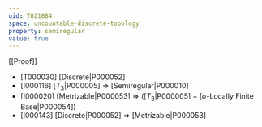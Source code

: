 ```yaml
---
uid: T021884
space: uncountable-discrete-topology
property: semiregular
value: true
---
```

[[Proof]]

* [T000030] [Discrete|P000052]
* [I000116] [$T_3$|P000005] => [Semiregular|P000010]
* [I000020] [Metrizable|P000053] => ([$T_3$|P000005] + [$\sigma$-Locally Finite Base|P000054])
* [I000143] [Discrete|P000052] => [Metrizable|P000053]

